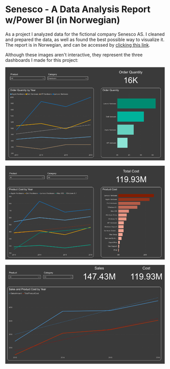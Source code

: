 # Senesco - A Data Analysis Report w/Power BI (in Norwegian)
As a project I analyzed data for the fictional company Senesco AS. I cleaned and prepared the data, as well as found the best possible way to visualize it. The report is in Norwegian, and can be accessed by [clicking this link](https://github.com/Jonashellevang/IE_MBD_2020/blob/master/Data%20Visualization%20(Tableau%2CPowerBI%2CR%2CCarto%2CD3.js)/Dashboard%20Design%20(Power%20BI)/Senesco%20Case.pdf).

Although these images aren't interactive, they represent the three dashboards I made for this project:

![](https://github.com/Jonashellevang/IE_MBD_2020/blob/master/Data%20Visualization%20(Tableau%2CPowerBI%2CR%2CCarto%2CD3.js)/Dashboard%20Design%20(Power%20BI)/Dashboard%201.png)

![](https://github.com/Jonashellevang/IE_MBD_2020/blob/master/Data%20Visualization%20(Tableau%2CPowerBI%2CR%2CCarto%2CD3.js)/Dashboard%20Design%20(Power%20BI)/Dashboard%203.png)

![](https://github.com/Jonashellevang/IE_MBD_2020/blob/master/Data%20Visualization%20(Tableau%2CPowerBI%2CR%2CCarto%2CD3.js)/Dashboard%20Design%20(Power%20BI)/Dashboard%202.png)
